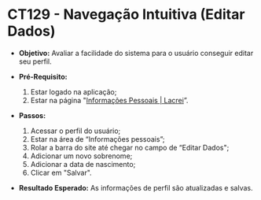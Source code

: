 # CT129 - Navegação Intuitiva (Editar Dados)

- **Objetivo:** Avaliar a facilidade do sistema para o usuário conseguir editar seu perfil.

- **Pré-Requisito:**
    1. Estar logado na aplicação;
    2. Estar na página "[Informações Pessoais | Lacrei](https://paciente.lacreisaude.com.br/perfil/)”.

- **Passos:**
    1. Acessar o perfil do usuário;
    2. Estar na área de “Informações pessoais”;
    3. Rolar a barra do site até chegar no campo de “Editar Dados";
    4. Adicionar um novo sobrenome;
    5. Adicionar a data de nascimento;
    6. Clicar em "Salvar".

- **Resultado Esperado:** As informações de perfil são atualizadas e salvas.